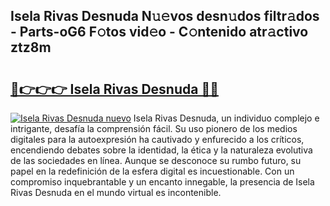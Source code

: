 ## Isela Rivas Desnuda N𝚞𝚎vos desn𝚞dos filtr𝚊dos - Parts-oG6 F𝚘tos vid𝚎o - C𝚘ntenido atr𝚊ctivo ztz8m

# <h2><a href="http://mba3kb.tromn.icu/?c=Isela+Rivas+Desnuda">🔗👉👉👉 Isela Rivas Desnuda 🔗🔗</a></h2>

[![Isela Rivas Desnuda nuevo](https://i.imgur.com/pEAQMta.gif)](http://mba3kb.tromn.icu/?c=Isela+Rivas+Desnuda)
Isela Rivas Desnuda, un individuo complejo e intrigante, desafía la comprensión fácil. Su uso pionero de los medios digitales para la autoexpresión ha cautivado y enfurecido a los críticos, encendiendo debates sobre la identidad, la ética y la naturaleza evolutiva de las sociedades en línea. Aunque se desconoce su rumbo futuro, su papel en la redefinición de la esfera digital es incuestionable. Con un compromiso inquebrantable y un encanto innegable, la presencia de Isela Rivas Desnuda en el mundo virtual es incontenible.

